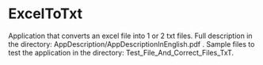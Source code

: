 # ExcelToTxt

Application that converts an excel file into 1 or 2 txt files. Full description in the directory: AppDescription/AppDescriptionInEnglish.pdf . Sample files to test the application in the directory: Test_File_And_Correct_Files_TxT.
